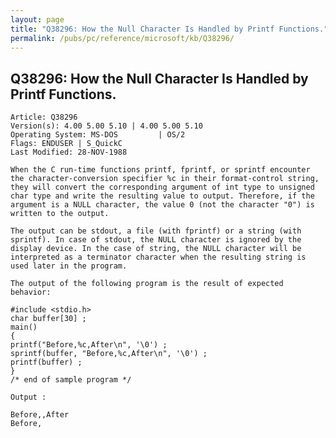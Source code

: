 ```yaml
---
layout: page
title: "Q38296: How the Null Character Is Handled by Printf Functions."
permalink: /pubs/pc/reference/microsoft/kb/Q38296/
---
```


## Q38296: How the Null Character Is Handled by Printf Functions.

	Article: Q38296
	Version(s): 4.00 5.00 5.10 | 4.00 5.00 5.10
	Operating System: MS-DOS         | OS/2
	Flags: ENDUSER | S_QuickC
	Last Modified: 28-NOV-1988
	
	When the C run-time functions printf, fprintf, or sprintf encounter
	the character-conversion specifier %c in their format-control string,
	they will convert the corresponding argument of int type to unsigned
	char type and write the resulting value to output. Therefore, if the
	argument is a NULL character, the value 0 (not the character "0") is
	written to the output.
	
	The output can be stdout, a file (with fprintf) or a string (with
	sprintf). In case of stdout, the NULL character is ignored by the
	display device. In the case of string, the NULL character will be
	interpreted as a terminator character when the resulting string is
	used later in the program.
	
	The output of the following program is the result of expected
	behavior:
	
	#include <stdio.h>
	char buffer[30] ;
	main()
	{
	printf("Before,%c,After\n", '\0') ;
	sprintf(buffer, "Before,%c,After\n", '\0') ;
	printf(buffer) ;
	}
	/* end of sample program */
	
	Output :
	
	Before,,After
	Before,
